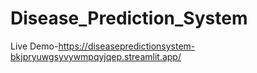 # Disease_Prediction_System
Live Demo-https://diseasepredictionsystem-bkjpryuwgsyvywmpqyjqep.streamlit.app/
